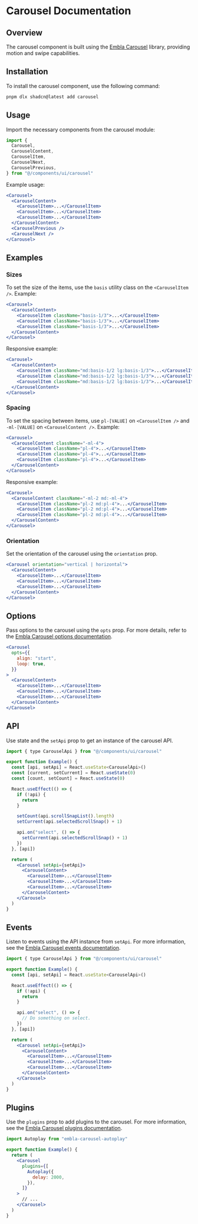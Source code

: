 # Carousel Documentation

## Overview
The carousel component is built using the [Embla Carousel](https://www.embla-carousel.com/) library, providing motion and swipe capabilities.

## Installation
To install the carousel component, use the following command:
```bash
pnpm dlx shadcn@latest add carousel
```

## Usage
Import the necessary components from the carousel module:
```javascript
import {
  Carousel,
  CarouselContent,
  CarouselItem,
  CarouselNext,
  CarouselPrevious,
} from "@/components/ui/carousel"
```

Example usage:
```jsx
<Carousel>
  <CarouselContent>
    <CarouselItem>...</CarouselItem>
    <CarouselItem>...</CarouselItem>
    <CarouselItem>...</CarouselItem>
  </CarouselContent>
  <CarouselPrevious />
  <CarouselNext />
</Carousel>
```

## Examples

### Sizes
To set the size of the items, use the `basis` utility class on the `<CarouselItem />`.
Example:
```jsx
<Carousel>
  <CarouselContent>
    <CarouselItem className="basis-1/3">...</CarouselItem>
    <CarouselItem className="basis-1/3">...</CarouselItem>
    <CarouselItem className="basis-1/3">...</CarouselItem>
  </CarouselContent>
</Carousel>
```
Responsive example:
```jsx
<Carousel>
  <CarouselContent>
    <CarouselItem className="md:basis-1/2 lg:basis-1/3">...</CarouselItem>
    <CarouselItem className="md:basis-1/2 lg:basis-1/3">...</CarouselItem>
    <CarouselItem className="md:basis-1/2 lg:basis-1/3">...</CarouselItem>
  </CarouselContent>
</Carousel>
```

### Spacing
To set the spacing between items, use `pl-[VALUE]` on `<CarouselItem />` and `-ml-[VALUE]` on `<CarouselContent />`.
Example:
```jsx
<Carousel>
  <CarouselContent className="-ml-4">
    <CarouselItem className="pl-4">...</CarouselItem>
    <CarouselItem className="pl-4">...</CarouselItem>
    <CarouselItem className="pl-4">...</CarouselItem>
  </CarouselContent>
</Carousel>
```
Responsive example:
```jsx
<Carousel>
  <CarouselContent className="-ml-2 md:-ml-4">
    <CarouselItem className="pl-2 md:pl-4">...</CarouselItem>
    <CarouselItem className="pl-2 md:pl-4">...</CarouselItem>
    <CarouselItem className="pl-2 md:pl-4">...</CarouselItem>
  </CarouselContent>
</Carousel>
```

### Orientation
Set the orientation of the carousel using the `orientation` prop.
```jsx
<Carousel orientation="vertical | horizontal">
  <CarouselContent>
    <CarouselItem>...</CarouselItem>
    <CarouselItem>...</CarouselItem>
    <CarouselItem>...</CarouselItem>
  </CarouselContent>
</Carousel>
```

## Options
Pass options to the carousel using the `opts` prop. For more details, refer to the [Embla Carousel options documentation](https://www.embla-carousel.com/api/options/).
```jsx
<Carousel
  opts={{
    align: "start",
    loop: true,
  }}
>
  <CarouselContent>
    <CarouselItem>...</CarouselItem>
    <CarouselItem>...</CarouselItem>
    <CarouselItem>...</CarouselItem>
  </CarouselContent>
</Carousel>
```

## API
Use state and the `setApi` prop to get an instance of the carousel API.
```jsx
import { type CarouselApi } from "@/components/ui/carousel"

export function Example() {
  const [api, setApi] = React.useState<CarouselApi>()
  const [current, setCurrent] = React.useState(0)
  const [count, setCount] = React.useState(0)

  React.useEffect(() => {
    if (!api) {
      return
    }

    setCount(api.scrollSnapList().length)
    setCurrent(api.selectedScrollSnap() + 1)

    api.on("select", () => {
      setCurrent(api.selectedScrollSnap() + 1)
    })
  }, [api])

  return (
    <Carousel setApi={setApi}>
      <CarouselContent>
        <CarouselItem>...</CarouselItem>
        <CarouselItem>...</CarouselItem>
        <CarouselItem>...</CarouselItem>
      </CarouselContent>
    </Carousel>
  )
}
```

## Events
Listen to events using the API instance from `setApi`. For more information, see the [Embla Carousel events documentation](https://www.embla-carousel.com/api/events/).
```jsx
import { type CarouselApi } from "@/components/ui/carousel"

export function Example() {
  const [api, setApi] = React.useState<CarouselApi>()

  React.useEffect(() => {
    if (!api) {
      return
    }

    api.on("select", () => {
      // Do something on select.
    })
  }, [api])

  return (
    <Carousel setApi={setApi}>
      <CarouselContent>
        <CarouselItem>...</CarouselItem>
        <CarouselItem>...</CarouselItem>
        <CarouselItem>...</CarouselItem>
      </CarouselContent>
    </Carousel>
  )
}
```

## Plugins
Use the `plugins` prop to add plugins to the carousel. For more information, see the [Embla Carousel plugins documentation](https://www.embla-carousel.com/api/plugins/).
```jsx
import Autoplay from "embla-carousel-autoplay"

export function Example() {
  return (
    <Carousel
      plugins={[
        Autoplay({
          delay: 2000,
        }),
      ]}
    >
      // ...
    </Carousel>
  )
}
```